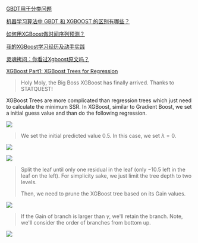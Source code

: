 



[GBDT用于分类问题](https://www.cnblogs.com/always-fight/p/9400346.html)



[机器学习算法中 GBDT 和 XGBOOST 的区别有哪些？](https://www.zhihu.com/question/41354392)



[如何用XGBoost做时间序列预测？](https://mp.weixin.qq.com/s/REEiPA88r4pzWVsClsMUPg)



[我的XGBoost学习经历及动手实践](https://mp.weixin.qq.com/s?__biz=MzIyNjM2MzQyNg==&mid=2247503268&idx=1&sn=fc0d017d1b47554c94836a888eb3dd91&chksm=e8731ce9df0495ffb8f3f177621fe4e300d7a0c2ce9c4b0bd049b0c2d93ab1b35fcf6bb7682f&mpshare=1&scene=1&srcid=&sharer_sharetime=1592892116032&sharer_shareid=54d7b6bf73b347d381a7bff3f78b99d1&key=7fa4c9207b4feb1fcc52bc4ec341f6ce0a897ad2f437f93e3d547a3aad887ed0ae6f91d3c2e994c2843195ae0dfec758f82272526b5e9c57ac9ca6221ef2a53e75871f1ece6010f3a723bacba18a9451&ascene=1&uin=NzA3NTE3MTMz&devicetype=Windows+10&version=62080085&lang=en&exportkey=AxJSqKxRcCspS%2FP96K5U2Yo%3D&pass_ticket=MpFwIAijbDGu5%2BpES3aIMs8z%2BHbunt7oSiV%2FuWWlUCf3KpUUm1c0Uxy34k4uSeUE)



[灵魂拷问：你看过Xgboost原文吗？](https://mp.weixin.qq.com/s?__biz=MzIyNjM2MzQyNg==&mid=2247488488&idx=1&sn=bb82f1b0730d0f40831f4e38d3f70053&chksm=e870c2a5df074bb3c9b5061ff9ab1e5a14651f8329eaafb704529e0fc3c778945ba5823e792e&mpshare=1&scene=1&srcid=&sharer_sharetime=1579560192788&sharer_shareid=54d7b6bf73b347d381a7bff3f78b99d1&key=47c0c8dda35b3d6e8d58be57f843ddf6e5700899235612f906d0cc9ec648ff847511dd7f05f238e5e0b4cdbc5c6358089353e5338ccd8c87997658c3308b2f067d443eef1b3f00e962163239872d4789&ascene=1&uin=NzA3NTE3MTMz&devicetype=Windows+10&version=62070158&lang=en&exportkey=AxPNgbmkMBnLxkfFDPp2hQQ%3D&pass_ticket=TiRsKQs%2FRQm%2B3Gov7686G0%2BCuJ1qOKs5gA97BDJP1Mvj%2Bfs0O0plDk%2FNsvzPWBRH)



[XGBoost Part1: XGBoost Trees for Regression](https://www.youtube.com/watch?v=OtD8wVaFm6E&feature=youtu.be)

>  Holy Moly, the Big Boss XGBoost has finally arrived. Thanks to STATQUEST!

XGBoost Trees are more complicated than regression trees which just need to calculate the minimum SSR. In XGBoost, similar to Gradient Boost, we set a initial guess value and than do the following regression.

![](https://i.loli.net/2019/12/18/MKUuSFadLVnAsZm.png)

> We set the initial predicted value 0.5. In this case, we set $\lambda = 0$.

![](https://i.loli.net/2019/12/18/GSIM3pnABechrmK.png)

![](https://i.loli.net/2019/12/18/AgXn97fQWT23Cjt.png)

> Split the leaf until only one residual in the leaf (only $-10.5$ left in the leaf on the left). For simplicity sake, we just limit the tree depth to two levels.
>
> Then, we need to prune the XGBoost tree based on its Gain values.



![](https://i.loli.net/2019/12/18/pxct5z24hmIyqNX.png) 

> If the Gain of branch is larger than $\gamma$, we'll retain the branch. Note, we'll consider the order of branches from bottom up.

![](https://i.loli.net/2019/12/18/QYEKxWnd3MUwPGu.png)